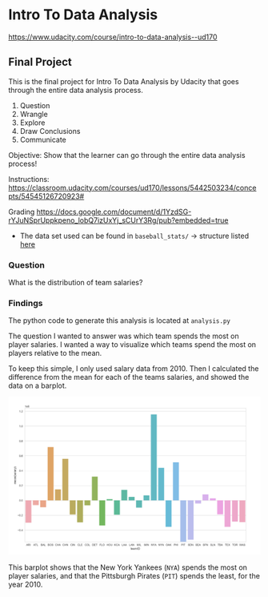 # Intro To Data Analysis

https://www.udacity.com/course/intro-to-data-analysis--ud170

## Final Project

This is the final project for Intro To Data Analysis by Udacity that goes
through the entire data analysis process.

1) Question
2) Wrangle
3) Explore
4) Draw Conclusions
5) Communicate

Objective:
Show that the learner can go through the entire data analysis process!

Instructions:
https://classroom.udacity.com/courses/ud170/lessons/5442503234/concepts/54545126720923#

Grading
https://docs.google.com/document/d/1YzdSG-rYJuNSprUppkpeno_lobQ7izUxYj_sCUrY3Rg/pub?embedded=true


- The data set used can be found in `baseball_stats/`
  -> structure listed [here](baseball_stats/core/data_info.txt)

### Question

What is the distribution of team salaries?

### Findings

The python code to generate this analysis is located at `analysis.py`

The question I wanted to answer was which team spends the most on player salaries.
I wanted a way to visualize which teams spend the most on players relative to the
mean.

To keep this simple, I only used salary data from 2010. Then I calculated the
difference from the mean for each of the teams salaries, and showed the data on
a barplot.

![barplot](barplot.png)

This barplot shows that the New York Yankees (`NYA`) spends the most on player
salaries, and that the Pittsburgh Pirates (`PIT`) spends the least, for the year
2010.
